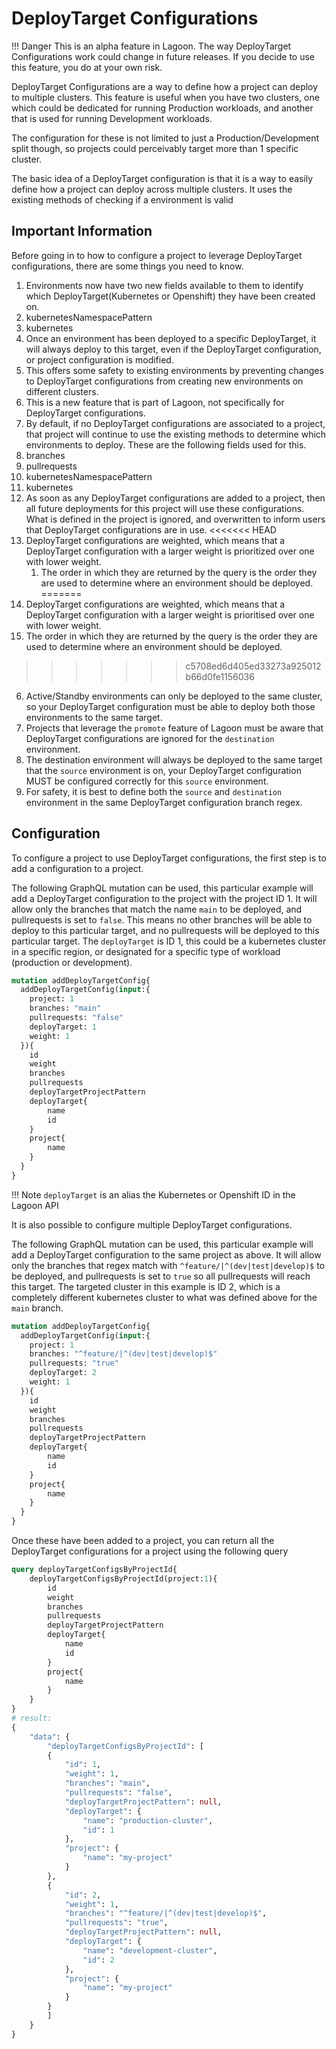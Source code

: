 # DeployTarget Configurations

!!! Danger
    This is an alpha feature in Lagoon.
    The way DeployTarget Configurations work could change in future releases.
    If you decide to use this feature, you do at your own risk.

DeployTarget Configurations are a way to define how a project can deploy to multiple clusters. This feature is useful when you have two clusters, one which could be dedicated for running Production workloads, and another that is used for running Development workloads.

The configuration for these is not limited to just a Production/Development split though, so projects could perceivably target more than 1 specific cluster.

The basic idea of a DeployTarget configuration is that it is a way to easily define how a project can deploy across multiple clusters. It uses the existing methods of checking if a environment is valid

## Important Information

Before going in to how to configure a project to leverage DeployTarget configurations, there are some things you need to know.

1. Environments now have two new fields available to them to identify which DeployTarget(Kubernetes or Openshift) they have been created on.
  1. kubernetesNamespacePattern
  2. kubernetes
2. Once an environment has been deployed to a specific DeployTarget, it will always deploy to this target, even if the DeployTarget configuration, or project configuration is modified.
  1. This offers some safety to existing environments by preventing changes to DeployTarget configurations from creating new environments on different clusters.
  2. This is a new feature that is part of Lagoon, not specifically for DeployTarget configurations.
3. By default, if no DeployTarget configurations are associated to a project, that project will continue to use the existing methods to determine which environments to deploy. These are the following fields used for this.
  1. branches
  2. pullrequests
  3. kubernetesNamespacePattern
  4. kubernetes
4. As soon as any DeployTarget configurations are added to a project, then all future deployments for this project will use these configurations. What is defined in the project is ignored, and overwritten to inform users that DeployTarget configurations are in use.
<<<<<<< HEAD
5. DeployTarget configurations are weighted, which means that a DeployTarget configuration with a larger weight is prioritized over one with lower weight.
    1. The order in which they are returned by the query is the order they are used to determine where an environment should be deployed.
=======
5. DeployTarget configurations are weighted, which means that a DeployTarget configuration with a larger weight is prioritised over one with lower weight.
  1. The order in which they are returned by the query is the order they are used to determine where an environment should be deployed.
>>>>>>> c5708ed6d405ed33273a925012b66d0fe1156036
6. Active/Standby environments can only be deployed to the same cluster, so your DeployTarget configuration must be able to deploy both those environments to the same target.
7. Projects that leverage the `promote` feature of Lagoon must be aware that DeployTarget configurations are ignored for the `destination` environment.
  1. The destination environment will always be deployed to the same target that the `source` environment is on, your DeployTarget configuration MUST be configured correctly for this `source` environment.
  2. For safety, it is best to define both the `source` and `destination` environment in the same DeployTarget configuration branch regex.

## Configuration

To configure a project to use DeployTarget configurations, the first step is to add a configuration to a project.

The following GraphQL mutation can be used, this particular example will add a DeployTarget configuration to the project with the project ID 1.
It will allow only the branches that match the name `main` to be deployed, and pullrequests is set to `false`.
This means no other branches will be able to deploy to this particular target, and no pullrequests will be deployed to this particular target.
The `deployTarget` is ID 1, this could be a kubernetes cluster in a specific region, or designated for a specific type of workload (production or development).

```GraphQL
mutation addDeployTargetConfig{
  addDeployTargetConfig(input:{
    project: 1
    branches: "main"
    pullrequests: "false"
    deployTarget: 1
    weight: 1
  }){
    id
    weight
    branches
    pullrequests
    deployTargetProjectPattern
    deployTarget{
        name
        id
    }
    project{
        name
    }
  }
}
```

!!! Note
    `deployTarget` is an alias the Kubernetes or Openshift ID in the Lagoon API

It is also possible to configure multiple DeployTarget configurations.

The following GraphQL mutation can be used, this particular example will add a DeployTarget configuration to the same project as above.
It will allow only the branches that regex match with `^feature/|^(dev|test|develop)$` to be deployed, and pullrequests is set to `true` so all pullrequests will reach this target.
The targeted cluster in this example is ID 2, which is a completely different kubernetes cluster to what was defined above for the `main` branch.

```GraphQL
mutation addDeployTargetConfig{
  addDeployTargetConfig(input:{
    project: 1
    branches: "^feature/|^(dev|test|develop)$"
    pullrequests: "true"
    deployTarget: 2
    weight: 1
  }){
    id
    weight
    branches
    pullrequests
    deployTargetProjectPattern
    deployTarget{
        name
        id
    }
    project{
        name
    }
  }
}
```

Once these have been added to a project, you can return all the DeployTarget configurations for a project using the following query

```GraphQL
query deployTargetConfigsByProjectId{
    deployTargetConfigsByProjectId(project:1){
        id
        weight
        branches
        pullrequests
        deployTargetProjectPattern
        deployTarget{
            name
            id
        }
        project{
            name
        }
    }
}
# result:
{
    "data": {
        "deployTargetConfigsByProjectId": [
        {
            "id": 1,
            "weight": 1,
            "branches": "main",
            "pullrequests": "false",
            "deployTargetProjectPattern": null,
            "deployTarget": {
                "name": "production-cluster",
                "id": 1
            },
            "project": {
                "name": "my-project"
            }
        },
        {
            "id": 2,
            "weight": 1,
            "branches": "^feature/|^(dev|test|develop)$",
            "pullrequests": "true",
            "deployTargetProjectPattern": null,
            "deployTarget": {
                "name": "development-cluster",
                "id": 2
            },
            "project": {
                "name": "my-project"
            }
        }
        ]
    }
}
```
